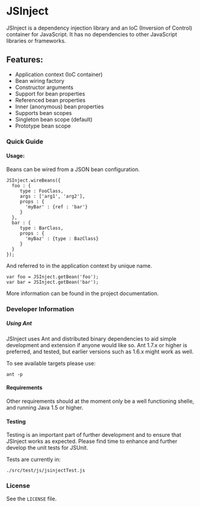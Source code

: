 JSInject
========
 
 JSInject is a dependency injection library and an IoC (Inversion of Control) 
 container for JavaScript. It has no dependencies to other JavaScript libraries
 or frameworks.
 
## Features:
 
  - Application context (IoC container)
  - Bean wiring factory
  - Constructor arguments
  - Support for bean properties
  - Referenced bean properties
  - Inner (anonymous) bean properties
  - Supports bean scopes
  - Singleton bean scope (default)
  - Prototype bean scope

### Quick Guide

#### Usage:
 
Beans can be wired from a JSON bean configuration.
 
    JSInject.wireBeans({
      foo : {
 	     type : FooClass, 
 	     args : ['arg1', 'arg2'],
 	     props : {
 	       'myBar' : {ref : 'bar'}
 	     }
      },
      bar : {
 	     type : BarClass, 
 	     props : {
 		   'myBaz' : {type : BazClass}
 	     }
      }
    });
  
And referred to in the application context by unique name.
  
    var foo = JSInject.getBean('foo');
    var bar = JSInject.getBean('bar');

More information can be found in the project documentation.
 
### Developer Information

##### Using Ant
 
JSInject uses Ant and distributed binary dependencies to aid simple development and extension if anyone would like so. Ant 1.7.x or higher is preferred, and tested, but earlier versions such as 1.6.x might work as well.
 
To see available targets please use:
 
    ant -p
 
#### Requirements
 
Other requirements should at the moment only be a well functioning shelle, and running Java 1.5 or higher.
 
#### Testing
 	
Testing is an important part of further development and to ensure that JSInject works as expected. Please find time to enhance and further develop the unit tests for JSUnit.
 
Tests are currently in:
 
    ./src/test/js/jsinjectTest.js

### License

See the `LICENSE` file.